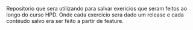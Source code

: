 Repositorio que sera utilizando para salvar exericios que seram feitos ao longo do curso HPD.
Onde cada exercicio sera dado um release e cada contéudo salvo era ser feito a partir de feature.
